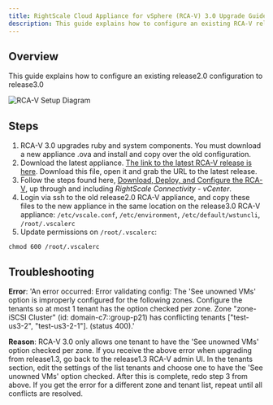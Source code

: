 ```yaml
---
title: RightScale Cloud Appliance for vSphere (RCA-V) 3.0 Upgrade Guide
description: This guide explains how to configure an existing RCA-V release2.0 configuration to release3.0 and provides troubleshooting steps.
---
```


## Overview

This guide explains how to configure an existing release2.0 configuration to release3.0

![RCA-V Setup Diagram](/img/rcav-setup-diagram.png)

## Steps

1. RCA-V 3.0 upgrades ruby and system components. You must download a new appliance .ova and install and copy over the old configuration.
1. Download the latest appliance. [The link to the latest RCA-V release is here](https://s3-us-west-1.amazonaws.com/rightscale-vscale/appliances/latest). Download this file, open it and grab the URL to the latest release.
1. Follow the steps found here, [Download, Deploy, and Configure the RCA-V](rcav_download_deploy_configure.html), up through and including _RightScale Connectivity - vCenter_.
1. Login via ssh to the old release2.0 RCA-V appliance, and copy these files to the new appliance in the same location on the release3.0 RCA-V appliance: `/etc/vscale.conf`, `/etc/environment`, `/etc/default/wstuncli`, `/root/.vscalerc`
1. Update permissions on `/root/.vscalerc`: 

``` shell
chmod 600 /root/.vscalerc
```

## Troubleshooting

**Error**: 'An error occurred: Error validating config: The 'See unowned VMs' option is improperly configured for the following zones. Configure the tenants so at most 1 tenant has the option checked per zone. Zone "zone-iSCSI Cluster" (id: domain-c7::group-p21) has conflicting tenants ["test-us3-2", "test-us3-2-1"]. (status 400).'

**Reason**: RCA-V 3.0 only allows one tenant to have the 'See unowned VMs' option checked per zone. If you receive the above error when upgrading from release1.3, go back to the release1.3 RCA-V admin UI. In the tenants section, edit the settings of the list tenants and choose one to have the 'See unowned VMs' option checked. After this is complete, redo step 3 from above. If you get the error for a different zone and tenant list, repeat until all conflicts are resolved.

